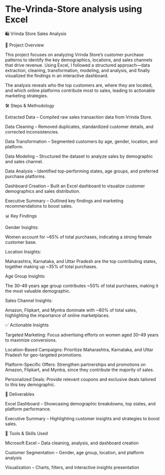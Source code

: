 # The-Vrinda-Store analysis using Excel


🛍️ Vrinda Store Sales Analysis



📌 Project Overview


This project focuses on analyzing Vrinda Store’s customer purchase patterns to identify the key demographics, locations, and sales channels that drive revenue. Using Excel, I followed a structured approach—data extraction, cleaning, transformation, modeling, and analysis, and finally visualized the findings in an interactive dashboard.

The analysis reveals who the top customers are, where they are located, and which online platforms contribute most to sales, leading to actionable marketing strategies.


🛠️ Steps & Methodology


Extracted Data – Compiled raw sales transaction data from Vrinda Store.

Data Cleaning – Removed duplicates, standardized customer details, and corrected inconsistencies.

Data Transformation – Segmented customers by age, gender, location, and platform.

Data Modeling – Structured the dataset to analyze sales by demographic and sales channel.

Data Analysis – Identified top-performing states, age groups, and preferred purchase platforms.

Dashboard Creation – Built an Excel dashboard to visualize customer demographics and sales distribution.

Executive Summary – Outlined key findings and marketing recommendations to boost sales.


📊 Key Findings


Gender Insights:

Women account for ~65% of total purchases, indicating a strong female customer base.

Location Insights:

Maharashtra, Karnataka, and Uttar Pradesh are the top contributing states, together making up ~35% of total purchases.

Age Group Insights:

The 30–49 years age group contributes ~50% of total purchases, making it the most valuable demographic.

Sales Channel Insights:

Amazon, Flipkart, and Myntra dominate with ~80% of total sales, highlighting the importance of online marketplaces.


✅ Actionable Insights


Targeted Marketing:
Focus advertising efforts on women aged 30–49 years to maximize conversions.

Location-Based Campaigns:
Prioritize Maharashtra, Karnataka, and Uttar Pradesh for geo-targeted promotions.

Platform-Specific Offers:
Strengthen partnerships and promotions on Amazon, Flipkart, and Myntra, since they contribute the majority of sales.

Personalized Deals:
Provide relevant coupons and exclusive deals tailored to this key demographic.


📂 Deliverables


Excel Dashboard – Showcasing demographic breakdowns, top states, and platform performance.

Executive Summary – Highlighting customer insights and strategies to boost sales.


🚀 Tools & Skills Used


Microsoft Excel – Data cleaning, analysis, and dashboard creation

Customer Segmentation – Gender, age group, location, and platform analysis

Visualization – Charts, filters, and interactive insights presentation


